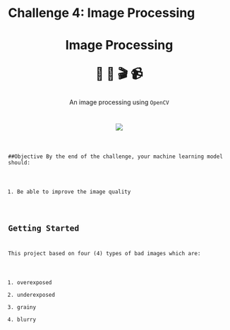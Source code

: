 # Challenge 4: Image Processing</p>

<h1><p align="center">Image Processing</p>
<p align="center">🎥 📸 🎬 📹</p>
</h1>
<p align="center">An image processing using <code>OpenCV</p>
<p align="center"><img src="./data/images/result.gif"/></p>

##Objective
By the end of the challenge, your machine learning model should:
1. Be able to improve the image quality

## Getting Started
This project based on four (4) types of bad images which are:
1. overexposed
2. underexposed
3. grainy 
4. blurry 

 

